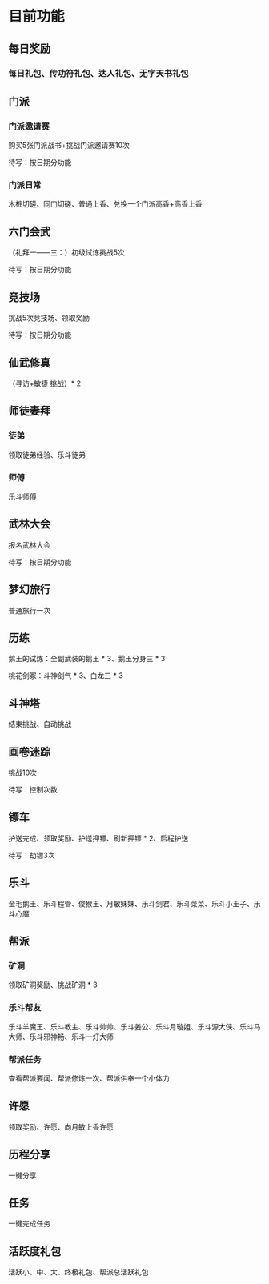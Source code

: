 # 目前功能

## 每日奖励

### 每日礼包、传功符礼包、达人礼包、无字天书礼包

## 门派

### 门派邀请赛

购买5张门派战书+挑战门派邀请赛10次

待写：按日期分功能

### 门派日常

木桩切磋、同门切磋、普通上香、兑换一个门派高香+高香上香

## 六门会武

（礼拜一——三：）初级试炼挑战5次

待写：按日期分功能

## 竞技场

挑战5次竞技场、领取奖励

待写：按日期分功能

## 仙武修真

（寻访+敏捷 挑战）* 2

## 师徒妻拜

 ### 徒弟

领取徒弟经验、乐斗徒弟

### 师傅

乐斗师傅

## 武林大会

报名武林大会

待写：按日期分功能

## 梦幻旅行

普通旅行一次

## 历练

鹅王的试炼：全副武装的鹅王 * 3、鹅王分身三 * 3

桃花剑冢：斗神剑气 * 3、白龙三 * 3

## 斗神塔

结束挑战、自动挑战

## 画卷迷踪

挑战10次

待写：控制次数

## 镖车

护送完成、领取奖励、护送押镖、刷新押镖 * 2、启程护送

待写：劫镖3次

## 乐斗

金毛鹅王、乐斗程管、俊猴王、月敏妹妹、乐斗剑君、乐斗菜菜、乐斗小王子、乐斗心魔

## 帮派

### 矿洞

领取矿洞奖励、挑战矿洞 * 3

### 乐斗帮友

乐斗羊魔王、乐斗教主、乐斗帅帅、乐斗姜公、乐斗月璇姐、乐斗源大侠、乐斗马大师、乐斗邪神畅、乐斗一灯大师

### 帮派任务

查看帮派要闻、帮派修炼一次、帮派供奉一个小体力

## 许愿

领取奖励、许愿、向月敏上香许愿

## 历程分享

一键分享

## 任务

一键完成任务

## 活跃度礼包

活跃小、中、大、终极礼包、帮派总活跃礼包









